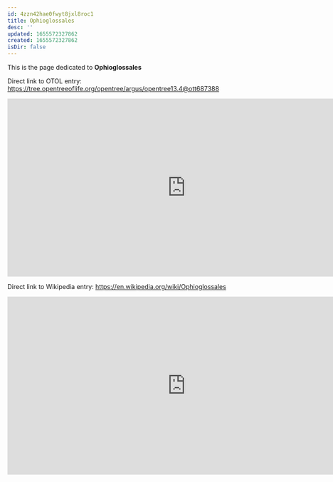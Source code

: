 ```yaml
---
id: 4zzn42hae0fwyt8jxl8roc1
title: Ophioglossales
desc: ''
updated: 1655572327862
created: 1655572327862
isDir: false
---
```

This is the page dedicated to **Ophioglossales**


Direct link to OTOL entry: https://tree.opentreeoflife.org/opentree/argus/opentree13.4@ott687388



<html>
    <body>
    <iframe src="https://tree.opentreeoflife.org/opentree/argus/opentree13.4@ott687388"
    width="800" height="400" frameborder="0" allowfullscreen> </iframe>
    </body>
</html>
    


Direct link to Wikipedia entry: https://en.wikipedia.org/wiki/Ophioglossales



<html>
    <body>
    <iframe src="https://en.wikipedia.org/wiki/Ophioglossales"
    width="800" height="400" frameborder="0" allowfullscreen> </iframe>
    </body>
</html>
    
